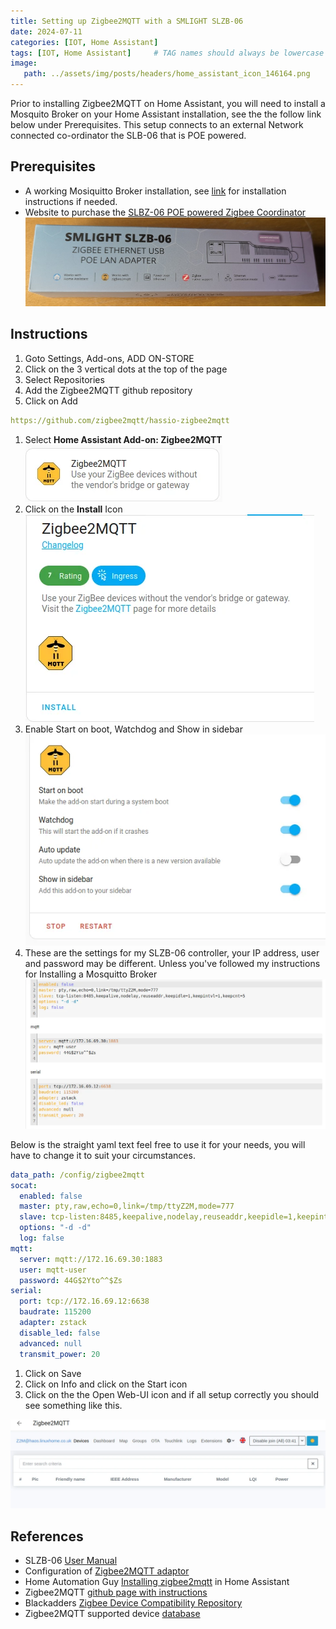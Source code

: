```yaml
---
title: Setting up Zigbee2MQTT with a SMLIGHT SLZB-06
date: 2024-07-11
categories: [IOT, Home Assistant]
tags: [IOT, Home Assistant]     # TAG names should always be lowercase
image:
   path: ../assets/img/posts/headers/home_assistant_icon_146164.png
---
```


Prior to installing Zigbee2MQTT on Home Assistant, you will need to install a Mosquito Broker on your Home Assistant installation, see the the follow link below under Prerequisites. This setup connects to an external Network connected co-ordinator the SLB-06 that is POE powered.

## Prerequisites

* A working Mosiquitto Broker installation, see [link](https://thebloody.cloud/posts/Installing-Mosquitto-Broker/) for installation instructions if needed.
* Website to purchase the [SLBZ-06 POE powered Zigbee Coordinator](https://smlight.tech/product/slzb-06/)
![SLBZ-06 Zigbee Coordinator](../assets/img/posts/2024/2024-07-14-Installing-Zigbee2MQTT/SLBZ-06_Zigbee_Network_Dongle.jpg)

## Instructions

1. Goto Settings, Add-ons, ADD ON-STORE  
2. Click on the 3 vertical dots at the top of the page  
3. Select Repositories  
4. Add the Zigbee2MQTT github repository
5. Click on Add

```yaml
https://github.com/zigbee2mqtt/hassio-zigbee2mqtt
```

1. Select __Home Assistant Add-on: Zigbee2MQTT__  
![Install Icon](../assets/img/posts/2024/2024-07-14-Installing-Zigbee2MQTT/Zugbee2MQTT.webp)
2. Click on the __Install__ Icon  
![Install Zigbee2MQTT](../assets/img/posts/2024/2024-07-14-Installing-Zigbee2MQTT/Zigbee2MQTT_Install.webp)
3. Enable Start on boot, Watchdog and Show in sidebar
![Start on boot](../assets/img/posts/2024/2024-07-14-Installing-Zigbee2MQTT/Zigbee2MQTT_Startup_Settings.webp)
4. These are the settings for my SLZB-06 controller, your IP address, user and password may be different. Unless you've followed my instructions for Installing a Mosquitto Broker
![Startup Config](../assets/img/posts/2024/2024-07-14-Installing-Zigbee2MQTT/Zigbee2MQTT_Startup_Config.webp)

Below is the straight yaml text feel free to use it for your needs, you will have to change it to suit your circumstances.

```yml
data_path: /config/zigbee2mqtt
socat:
  enabled: false
  master: pty,raw,echo=0,link=/tmp/ttyZ2M,mode=777
  slave: tcp-listen:8485,keepalive,nodelay,reuseaddr,keepidle=1,keepintvl=1,keepcnt=5
  options: "-d -d"
  log: false
mqtt:
  server: mqtt://172.16.69.30:1883
  user: mqtt-user
  password: 44G$2Yto^^$Zs
serial:
  port: tcp://172.16.69.12:6638
  baudrate: 115200
  adapter: zstack
  disable_led: false
  advanced: null
  transmit_power: 20
```

1. Click on Save
2. Click on Info and click on the Start icon
3. Click on the the Open Web-UI icon and if  all setup correctly you should see something like this.

![Working Zigbee2MQTT](../assets/img/posts/2024/2024-07-14-Installing-Zigbee2MQTT/Working_Zigbee2MQTT.webp)

## References

* SLZB-06 [User Manual](https://smlight.tech/manual/slzb-06/)
* Configuration of [Zigbee2MQTT adaptor](https://www.zigbee2mqtt.io/guide/configuration/adapter-settings.html)
* Home Automation Guy [Installing zigbee2mqtt](https://youtu.be/sFSqgiOoPMs) in Home Assistant
* Zigbee2MQTT [github page with instructions](https://github.com/zigbee2mqtt/hassio-zigbee2mqtt#installation)
* Blackadders [Zigbee Device Compatibility Repository](https://zigbee.blakadder.com/)
* Zigbee2MQTT supported device [database](https://www.zigbee2mqtt.io/supported-devices/)
